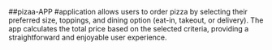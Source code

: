 ##pizaa-APP
#application allows users to order pizza by selecting their preferred size, toppings, and dining option (eat-in, takeout, or delivery). The app calculates the total price based on the selected criteria, providing a straightforward and enjoyable user experience.
